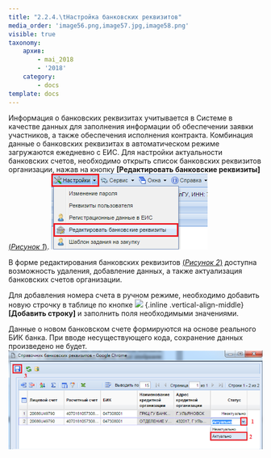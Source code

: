 ```yaml
---
title: "2.2.4.\tНастройка банковских реквизитов"
media_order: 'image56.png,image57.jpg,image58.png'
visible: true
taxonomy:
    архив:
        - mai_2018
        - '2018'
    category:
        - docs
template: docs
---
```


Информация о банковских реквизитах учитывается в Системе в качестве данных для заполнения информации об обеспечении заявки участников, а также обеспечения исполнения контракта. Комбинация данные о банковских реквизитах в автоматическом режиме загружаются ежедневно с ЕИС. Для настройки актуальности банковских счетов, необходимо открыть список банковских реквизитов организации, нажав на кнопку **[Редактировать банковские реквизиты]** [(*Рисунок 1*)](#ris-1).
![Рисунок 1. Вызов формы редактирования банковских реквизитов](image56.png?id=ris-1)

В форме редактирования банковских реквизитов [(*Рисунок 2*)](#ris-2) доступна возможность удаления, добавление данных, а также актуализация банковских счетов организации.

Для добавления номера счета в ручном режиме, необходимо добавить новую строчку в таблице по кнопке  ![](image57.png) {.inline .vertical-align-middle}**[Добавить строку]** и заполнить поля необходимыми значениями.

Данные о новом банковском счете формируются на основе реального БИК банка. При вводе несуществующего кода, сохранение данных произведено не будет.
![Рисунок 2. Вызов формы редактирования банковских реквизитов](image58.png?id=ris-2)